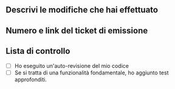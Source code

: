 ## Descrivi le modifiche che hai effettuato

## Numero e link del ticket di emissione

## Lista di controllo
- [ ] Ho eseguito un'auto-revisione del mio codice
- [ ] Se si tratta di una funzionalità fondamentale, ho aggiunto test approfonditi.
